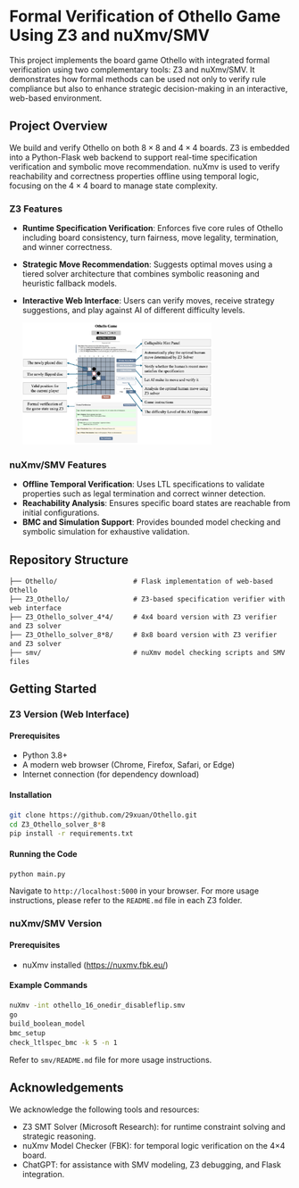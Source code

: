 # Formal Verification of Othello Game Using Z3 and nuXmv/SMV

This project implements the board game Othello with integrated formal verification using two complementary tools: Z3 and nuXmv/SMV. It demonstrates how formal methods can be used not only to verify rule compliance but also to enhance strategic decision-making in an interactive, web-based environment.

## Project Overview

We build and verify Othello on both $8 \times 8$ and $4 \times 4$ boards. Z3 is embedded into a Python-Flask web backend to support real-time specification verification and symbolic move recommendation. nuXmv is used to verify reachability and correctness properties offline using temporal logic, focusing on the $4 \times 4$ board to manage state complexity.

###  Z3 Features

- **Runtime Specification Verification**: Enforces five core rules of Othello including board consistency, turn fairness, move legality, termination, and winner correctness.
- **Strategic Move Recommendation**: Suggests optimal moves using a tiered solver architecture that combines symbolic reasoning and heuristic fallback models.
- **Interactive Web Interface**: Users can verify moves, receive strategy suggestions, and play against AI of different difficulty levels.

  <img src="README/interactive_ui.png" alt="interactive_ui" style="zoom: 33%;" />

### nuXmv/SMV Features

- **Offline Temporal Verification**: Uses LTL specifications to validate properties such as legal termination and correct winner detection.
- **Reachability Analysis**: Ensures specific board states are reachable from initial configurations.
- **BMC and Simulation Support**: Provides bounded model checking and symbolic simulation for exhaustive validation.

## Repository Structure

```
├── Othello/                   # Flask implementation of web-based Othello
├── Z3_Othello/                # Z3-based specification verifier with web interface
├── Z3_Othello_solver_4*4/     # 4x4 board version with Z3 verifier and Z3 solver
├── Z3_Othello_solver_8*8/     # 8x8 board version with Z3 verifier and Z3 solver
├── smv/                       # nuXmv model checking scripts and SMV files
```

## Getting Started

### Z3 Version (Web Interface)

#### Prerequisites

- Python 3.8+
- A modern web browser (Chrome, Firefox, Safari, or Edge)
- Internet connection (for dependency download)

#### Installation

```bash
git clone https://github.com/29xuan/Othello.git
cd Z3_Othello_solver_8*8
pip install -r requirements.txt
```

#### Running the Code

```bash
python main.py
```

Navigate to `http://localhost:5000` in your browser. For more usage instructions, please refer to the `README.md` file in each Z3 folder.

### nuXmv/SMV Version

#### Prerequisites

- nuXmv installed (https://nuxmv.fbk.eu/)

#### Example Commands

```bash
nuXmv -int othello_16_onedir_disableflip.smv
go
build_boolean_model
bmc_setup
check_ltlspec_bmc -k 5 -n 1
```

Refer to `smv/README.md` file for more usage instructions.

## Acknowledgements

We acknowledge the following tools and resources:

- Z3 SMT Solver (Microsoft Research): for runtime constraint solving and strategic reasoning.
- nuXmv Model Checker (FBK): for temporal logic verification on the 4×4 board.
- ChatGPT: for assistance with SMV modeling, Z3 debugging, and Flask integration.

